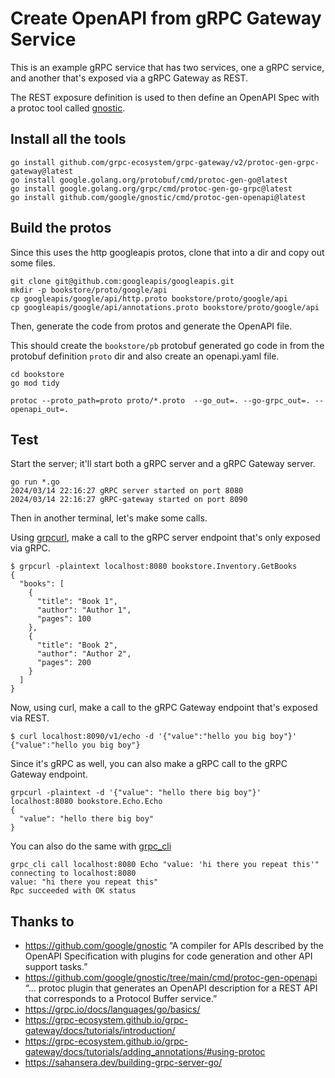 # Create OpenAPI from gRPC Gateway Service

This is an example gRPC service that has two services, one a gRPC service, and another that's exposed via a gRPC Gateway as REST.

The REST exposure definition is used to then define an OpenAPI Spec with a protoc tool called [gnostic](https://github.com/google/gnostic).


## Install all the tools

```
go install github.com/grpc-ecosystem/grpc-gateway/v2/protoc-gen-grpc-gateway@latest
go install google.golang.org/protobuf/cmd/protoc-gen-go@latest
go install google.golang.org/grpc/cmd/protoc-gen-go-grpc@latest
go install github.com/google/gnostic/cmd/protoc-gen-openapi@latest
```

## Build the protos

Since this uses the http googleapis protos, clone that into a dir and copy out some files.

```
git clone git@github.com:googleapis/googleapis.git
mkdir -p bookstore/proto/google/api
cp googleapis/google/api/http.proto bookstore/proto/google/api
cp googleapis/google/api/annotations.proto bookstore/proto/google/api
```

Then, generate the code from protos and generate the OpenAPI file.

This should create the `bookstore/pb` protobuf generated go code in from the protobuf definition `proto` dir and also create an openapi.yaml file.

```
cd bookstore
go mod tidy

protoc --proto_path=proto proto/*.proto  --go_out=. --go-grpc_out=. --openapi_out=.
```

## Test

Start the server; it'll start both a gRPC server and a gRPC Gateway server.


```
go run *.go
2024/03/14 22:16:27 gRPC server started on port 8080
2024/03/14 22:16:27 gRPC-gateway started on port 8090
```

Then in another terminal, let's make some calls.

Using [grpcurl](https://github.com/fullstorydev/grpcurl), make a call to the gRPC server endpoint that's only exposed via gRPC.


```
$ grpcurl -plaintext localhost:8080 bookstore.Inventory.GetBooks
{
  "books": [
    {
      "title": "Book 1",
      "author": "Author 1",
      "pages": 100
    },
    {
      "title": "Book 2",
      "author": "Author 2",
      "pages": 200
    }
  ]
}
```

Now, using curl, make a call to the gRPC Gateway endpoint that's exposed via REST.


```
$ curl localhost:8090/v1/echo -d '{"value":"hello you big boy"}'
{"value":"hello you big boy"}

```

Since it's gRPC as well, you can also make a gRPC call to the gRPC Gateway endpoint.

```
grpcurl -plaintext -d '{"value": "hello there big boy"}' localhost:8080 bookstore.Echo.Echo
{
  "value": "hello there big boy"
}
```

You can also do the same with [grpc_cli](https://github.com/grpc/grpc/blob/master/doc/command_line_tool.md)


```
grpc_cli call localhost:8080 Echo "value: 'hi there you repeat this'"
connecting to localhost:8080
value: "hi there you repeat this"
Rpc succeeded with OK status
```


## Thanks to

* https://github.com/google/gnostic “A compiler for APIs described by the OpenAPI Specification with plugins for code generation and other API support tasks.”
* https://github.com/google/gnostic/tree/main/cmd/protoc-gen-openapi “... protoc plugin that generates an OpenAPI description for a REST API that corresponds to a Protocol Buffer service.”
* https://grpc.io/docs/languages/go/basics/
* https://grpc-ecosystem.github.io/grpc-gateway/docs/tutorials/introduction/
* https://grpc-ecosystem.github.io/grpc-gateway/docs/tutorials/adding_annotations/#using-protoc
* https://sahansera.dev/building-grpc-server-go/
